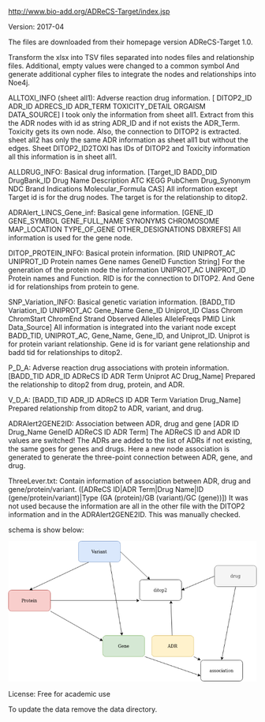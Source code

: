 http://www.bio-add.org/ADReCS-Target/index.jsp

Version: 2017-04

The files are downloaded from their homepage version ADReCS-Target 1.0.

Transform the xlsx into TSV files separated into nodes files and relationship files. Additional, empty values were changed to a common symbol
And generate additional cypher files to integrate the nodes and relationships into Noe4j.

ALLTOXI_INFO (sheet all1):	Adverse reaction drug information. [ DITOP2_ID	ADR_ID	ADRECS_ID	ADR_TERM	TOXICITY_DETAIL	ORGAISM	DATA_SOURCE]
I took only the information from sheet all1. Extract from this the ADR nodes with id as string ADR_ID and if not exists the ADR_Term. Toxicity gets its own node.  Also, the connection to DITOP2 is extracted.
sheet all2 has only the same ADR information as sheet all1 but without the edges. Sheet DITOP2_ID2TOXI has IDs of DITOP2 and Toxicity information all this information is in sheet all1.

ALLDRUG_INFO: 	Basical drug information. [Target_ID	BADD_DID	DrugBank_ID	Drug Name	Description	ATC	KEGG	PubChem	Drug_Synonym	NDC	Brand	Indications	Molecular_Formula	CAS]
All information except Target id is for the drug nodes. The target is for the relationship to ditop2.

ADRAlert_LINCS_Gene_inf: 	Basical gene information. [GENE_ID	GENE_SYMBOL	GENE_FULL_NAME	SYNONYMS	CHROMOSOME	MAP_LOCATION	TYPE_OF_GENE	OTHER_DESIGNATIONS	DBXREFS]
All information is used for the gene node.

DITOP_PROTEIN_INFO: 	Basical protein information. [RID	UNIPROT_AC	UNIPROT_ID	Protein names	Gene names	GeneID	Function	String]
For the generation of the protein node the information UNIPROT_AC UNIPROT_ID Protein names and Function. RID is for the connection to DITOP2. And Gene id for relationships from protein to gene.

SNP_Variation_INFO: Basical genetic variation information. [BADD_TID	Variation_ID	UNIPROT_AC	Gene_Name	Gene_ID	Uniprot_ID	Class	Chrom	ChromStart	ChromEnd	Strand	Observed	Alleles	AlleleFreqs	PMID	Link	Data_Source]
All information is integrated into the variant node except BADD_TID, UNIPROT_AC, Gene_Name, Gene_ID, and Uniprot_ID. Uniprot is for protein variant relationship. Gene id is for variant gene relationship and badd tid for relationships to ditop2.

P_D_A: Adverse reaction drug associations with protein information. [BADD_TID	ADR_ID	ADReCS ID	ADR Term	Uniprot AC	Drug_Name]
Prepared the relationship to ditop2 from drug, protein, and ADR.

V_D_A: [BADD_TID	ADR_ID	ADReCS ID	ADR Term	Variation	Drug_Name]
Prepared relationship from ditop2 to ADR, variant, and drug.

ADRAlert2GENE2ID: Association between ADR, drug and gene [ADR ID	Drug_Name	GeneID	ADReCS ID	ADR Term]
The ADReCS ID and ADR ID values are switched! The ADRs are added to the list of ADRs if not existing, the same goes for genes and drugs. Here a new node association is generated to generate the three-point connection between ADR, gene, and drug.

ThreeLever.txt: Contain information of association between ADR, drug and gene/protein/variant. ([ADReCS ID|ADR Term|Drug Name|ID (gene/protein/variant)|Type (GA (protein)/GB (variant)/GC (gene))])
It was not used because the information are all in the other file with the DITOP2 information and in the ADRAlert2GENE2ID. This was manually checked.

schema is show below:

![er_diagram](adrecs_traget.png)


License:  Free for academic use

To update the data remove the data directory.